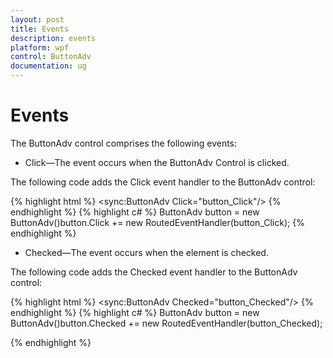 ```yaml
---
layout: post
title: Events
description: events
platform: wpf
control: ButtonAdv
documentation: ug
---
```


# Events

The ButtonAdv control comprises the following events:

* Click—The event occurs when the ButtonAdv Control is clicked.

The following code adds the Click event handler to the ButtonAdv control:

{% highlight html %}
<sync:ButtonAdv Click="button_Click"/></td></tr>
{% endhighlight %}
{% highlight c# %}
ButtonAdv button = new ButtonAdv()button.Click += new RoutedEventHandler(button_Click);
{% endhighlight %}


* Checked—The event occurs when the element is checked.

The following code adds the Checked event handler to the ButtonAdv control:

{% highlight html %}
<sync:ButtonAdv Checked="button_Checked"/>
{% endhighlight %}
{% highlight c# %}
ButtonAdv button = new ButtonAdv()button.Checked += new RoutedEventHandler(button_Checked);

{% endhighlight  %}

